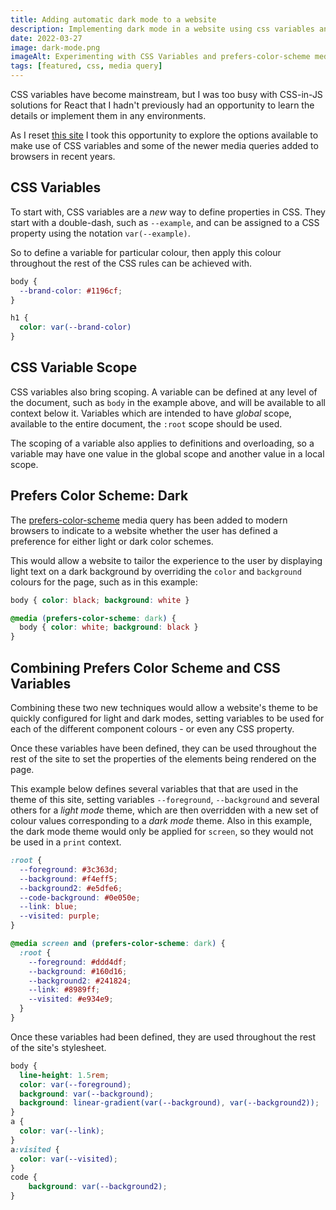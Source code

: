 ```yaml
---
title: Adding automatic dark mode to a website
description: Implementing dark mode in a website using css variables and prefers-color-scheme media query
date: 2022-03-27
image: dark-mode.png
imageAlt: Experimenting with CSS Variables and prefers-color-scheme media query
tags: [featured, css, media query]
---
```


CSS variables have become mainstream, but I was too busy with CSS-in-JS solutions for React that I hadn't previously had an opportunity to learn the details or implement them in any environments.

As I reset [this site](/articles/eleventy/ "Rebuilding with Eleventy") I took this opportunity to explore the options available to make use of CSS variables and some of the newer media queries added to browsers in recent years.

## CSS Variables

To start with, CSS variables are a _new_ way to define properties in CSS. They start with a double-dash, such as `--example`, and can be assigned to a CSS property using the notation `var(--example)`. 

So to define a variable for particular colour, then apply this colour throughout the rest of the CSS rules can be achieved with.

```css
body {
  --brand-color: #1196cf;
}

h1 {
  color: var(--brand-color)
}
```

## CSS Variable Scope

CSS variables also bring scoping. A variable can be defined at any level of the document, such as `body` in the example above, and will be available to all context below it. Variables which are intended to have _global_ scope, available to the entire document, the `:root` scope should be used.

The scoping of a variable also applies to definitions and overloading, so a variable may have one value in the global scope and another value in a local scope.

## Prefers Color Scheme: Dark

The [prefers-color-scheme](https://developer.mozilla.org/en-US/docs/Web/CSS/@media/prefers-color-scheme) media query has been added to modern browsers to indicate to a website whether the user has defined a preference for either light or dark color schemes.

This would allow a website to tailor the experience to the user by displaying light text on a dark background by overriding the `color` and `background` colours for the page, such as in this example:

```css
body { color: black; background: white }

@media (prefers-color-scheme: dark) {
  body { color: white; background: black }
}
```

## Combining Prefers Color Scheme and CSS Variables

Combining these two new techniques would allow a website's theme to be quickly configured for light and dark modes, setting variables to be used for each of the different component colours - or even any CSS property.

Once these variables have been defined, they can be used throughout the rest of the site to set the properties of the elements being rendered on the page.

This example below defines several variables that that are used in the theme of this site, setting variables `--foreground`, `--background` and several others for a _light mode_ theme, which are then overridden with a new set of colour values corresponding to a _dark mode_ theme. Also in this example, the dark mode theme would only be applied for `screen`, so they would not be used in a `print` context.

```css
:root {
  --foreground: #3c363d;
  --background: #f4eff5;
  --background2: #e5dfe6;
  --code-background: #0e050e;
  --link: blue;
  --visited: purple;
}

@media screen and (prefers-color-scheme: dark) {
  :root {
    --foreground: #ddd4df;
    --background: #160d16;
    --background2: #241824;
    --link: #8989ff;
    --visited: #e934e9;
  }
}
```

Once these variables had been defined, they are used throughout the rest of the site's stylesheet.

```css
body {
  line-height: 1.5rem;
  color: var(--foreground);
  background: var(--background);
  background: linear-gradient(var(--background), var(--background2));
}
a {
  color: var(--link);
}
a:visited {
  color: var(--visited);
}
code {
    background: var(--background2);
}
```

